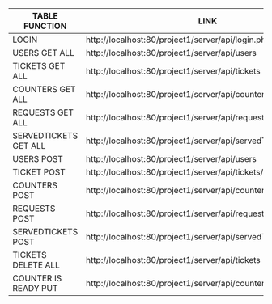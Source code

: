 | TABLE FUNCTION        | LINK                                                             | METHOD |
|-----------------------|------------------------------------------------------------------|--------|
| LOGIN                 | http://localhost:80/project1/server/api/login.php                | POST   |
| USERS GET ALL         | http://localhost:80/project1/server/api/users                    | GET    |
| TICKETS GET ALL       | http://localhost:80/project1/server/api/tickets                  | GET    |
| COUNTERS GET ALL      | http://localhost:80/project1/server/api/counters                 | GET    |
| REQUESTS GET ALL      | http://localhost:80/project1/server/api/requests                 | GET    |
| SERVEDTICKETS GET ALL | http://localhost:80/project1/server/api/servedTickets            | GET    |
| USERS POST            | http://localhost:80/project1/server/api/users                    | POST   |
| TICKET POST           | http://localhost:80/project1/server/api/tickets/{idRequest}      | POST   |
| COUNTERS POST         | http://localhost:80/project1/server/api/counters                 | POST   |
| REQUESTS POST         | http://localhost:80/project1/server/api/requests                 | POST   |
| SERVEDTICKETS POST    | http://localhost:80/project1/server/api/servedTickets            | POST   |
| TICKETS DELETE ALL    | http://localhost:80/project1/server/api/tickets                  | DELETE |
| COUNTER IS READY PUT  | http://localhost:80/project1/server/api/counterReady/{couterId}  | PUT    |
